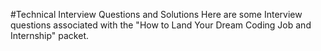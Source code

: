 #Technical Interview Questions and Solutions
Here are some Interview questions associated with the "How to Land Your Dream Coding Job and Internship" packet.
